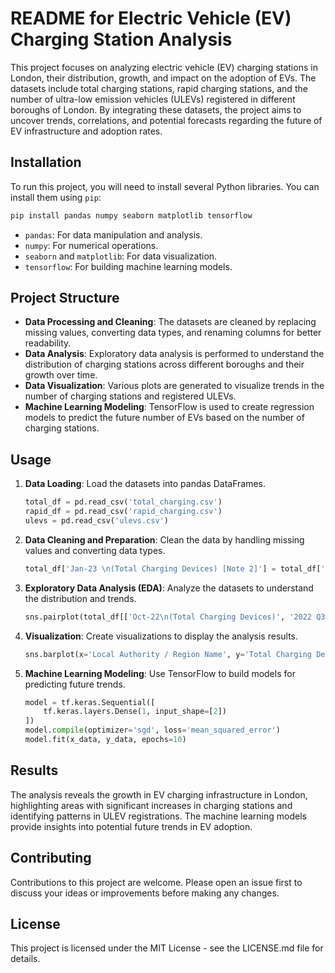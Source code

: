 # README for Electric Vehicle (EV) Charging Station Analysis

This project focuses on analyzing electric vehicle (EV) charging stations in London, their distribution, growth, and impact on the adoption of EVs. The datasets include total charging stations, rapid charging stations, and the number of ultra-low emission vehicles (ULEVs) registered in different boroughs of London. By integrating these datasets, the project aims to uncover trends, correlations, and potential forecasts regarding the future of EV infrastructure and adoption rates.

## Installation

To run this project, you will need to install several Python libraries. You can install them using `pip`:

```bash
pip install pandas numpy seaborn matplotlib tensorflow
```

- `pandas`: For data manipulation and analysis.
- `numpy`: For numerical operations.
- `seaborn` and `matplotlib`: For data visualization.
- `tensorflow`: For building machine learning models.

## Project Structure

- **Data Processing and Cleaning**: The datasets are cleaned by replacing missing values, converting data types, and renaming columns for better readability.
- **Data Analysis**: Exploratory data analysis is performed to understand the distribution of charging stations across different boroughs and their growth over time.
- **Data Visualization**: Various plots are generated to visualize trends in the number of charging stations and registered ULEVs.
- **Machine Learning Modeling**: TensorFlow is used to create regression models to predict the future number of EVs based on the number of charging stations.

## Usage

1. **Data Loading**: Load the datasets into pandas DataFrames.
    ```python
    total_df = pd.read_csv('total_charging.csv')
    rapid_df = pd.read_csv('rapid_charging.csv')
    ulevs = pd.read_csv('ulevs.csv')
    ```

2. **Data Cleaning and Preparation**: Clean the data by handling missing values and converting data types.
    ```python
    total_df['Jan-23 \n(Total Charging Devices) [Note 2]'] = total_df['Jan-23 \n(Total Charging Devices) [Note 2]'].str.replace(',','').fillna(0).astype(int)
    ```

3. **Exploratory Data Analysis (EDA)**: Analyze the datasets to understand the distribution and trends.
    ```python
    sns.pairplot(total_df[['Oct-22\n(Total Charging Devices)', '2022 Q3']])
    ```

4. **Visualization**: Create visualizations to display the analysis results.
    ```python
    sns.barplot(x='Local Authority / Region Name', y='Total Charging Devices', data=total_df)
    ```

5. **Machine Learning Modeling**: Use TensorFlow to build models for predicting future trends.
    ```python
    model = tf.keras.Sequential([
        tf.keras.layers.Dense(1, input_shape=[2])
    ])
    model.compile(optimizer='sgd', loss='mean_squared_error')
    model.fit(x_data, y_data, epochs=10)
    ```

## Results

The analysis reveals the growth in EV charging infrastructure in London, highlighting areas with significant increases in charging stations and identifying patterns in ULEV registrations. The machine learning models provide insights into potential future trends in EV adoption.

## Contributing

Contributions to this project are welcome. Please open an issue first to discuss your ideas or improvements before making any changes.

## License

This project is licensed under the MIT License - see the LICENSE.md file for details.